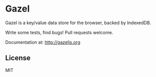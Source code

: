 # Gazel

Gazel is a key/value data store for the browser, backed by IndexedDB.

Write some tests, find bugs!  Pull requests welcome.

Documentation at: http://gazeljs.org

## License

MIT
